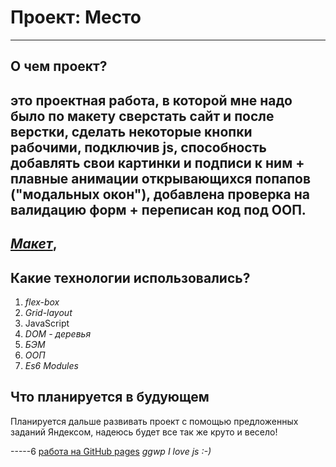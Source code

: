 # Проект: Место
-----
## О чем проект?
это проектная работа, в которой мне надо было по макету сверстать сайт и после верстки, сделать некоторые кнопки рабочими, подключив js, способность добавлять свои картинки и подписи к ним + плавные анимации открывающихся попапов ("модальных окон"), добавлена проверка на валидацию форм + переписан код под ООП.
-----
*[Макет](https://www.figma.com/file/2cn9N9jSkmxD84oJik7xL7/JavaScript.-Sprint-4?type=design&node-id=28212-269&t=jMHl9WWTQNtTa0Mn-0)*,
-----
## Какие технологии использовались?
1. *flex-box*
2. *Grid-layout*
3. JavaScript
4. *DOM - деревья*
5. *БЭМ*
6. *ООП*
7. *Es6 Modules*
## Что планируется в будующем
Планируется дальше развивать проект с помощью предложенных заданий Яндексом, надеюсь будет все так же круто и весело!

-----6
[работа на GitHub pages](https://vanyagachist.github.io/mesto/) *ggwp* *I love js :-)*

